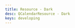 ```yaml
---
title: Resource - Dark
desc: QCalendarResource - Dark
keys: developing
---
```


<example-viewer
  title="Dark"
  file="ResourceDark"
  codepen-title="QCalendarResource"
/>
